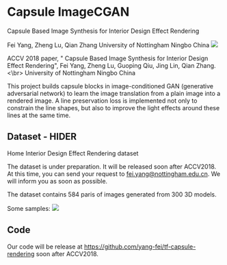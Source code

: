 # Capsule ImageCGAN

Capsule Based Image Synthesis for Interior Design Effect Rendering

Fei Yang, Zheng Lu, Qian Zhang
University of Nottingham Ningbo China
<Image src="docs/datasample.jpg">


ACCV 2018 paper, " Capsule Based Image Synthesis for Interior Design Effect Rendering", Fei Yang, Zheng Lu, Guoping Qiu, Jing Lin, Qian Zhang.  
<\br>
University of Nottingham Ningbo China  


This project builds capsule blocks in image-conditioned GAN (generative adversarial network) to learn the image translation from a plain image into a rendered image. A line preservation loss is implemented not only to constrain the line shapes, but also to improve the light effects around these lines at the same time.  


## Dataset - HIDER
Home Interior Design Effect Rendering dataset  


The dataset is under preparation. It will be released soon after ACCV2018. At this time, you can send your request to fei.yang@nottingham.edu.cn. We will inform you as soon as possible.    


The dataset contains 584 paris of images generated from 300 3D models.   


Some samples:
<Image src="docs/dataset_sample.jpg">


## Code
Our code will be release at https://github.com/yang-fei/tf-capsule-rendering soon after ACCV2018. 






